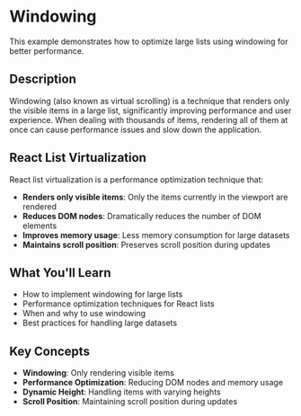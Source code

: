 # Windowing

This example demonstrates how to optimize large lists using windowing for better performance.

## Description

Windowing (also known as virtual scrolling) is a technique that renders only the visible items in a large list, significantly improving performance and user experience. When dealing with thousands of items, rendering all of them at once can cause performance issues and slow down the application.

## React List Virtualization

React list virtualization is a performance optimization technique that:

- **Renders only visible items**: Only the items currently in the viewport are rendered
- **Reduces DOM nodes**: Dramatically reduces the number of DOM elements
- **Improves memory usage**: Less memory consumption for large datasets
- **Maintains scroll position**: Preserves scroll position during updates

## What You'll Learn

- How to implement windowing for large lists
- Performance optimization techniques for React lists
- When and why to use windowing
- Best practices for handling large datasets

## Key Concepts

- **Windowing**: Only rendering visible items
- **Performance Optimization**: Reducing DOM nodes and memory usage
- **Dynamic Height**: Handling items with varying heights
- **Scroll Position**: Maintaining scroll position during updates